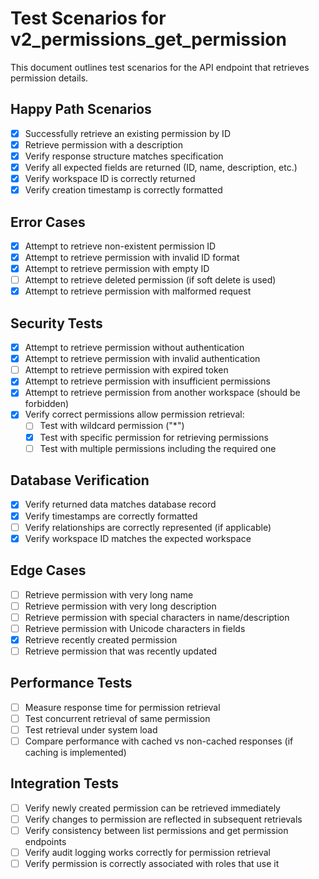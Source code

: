 # Test Scenarios for v2_permissions_get_permission

This document outlines test scenarios for the API endpoint that retrieves permission details.

## Happy Path Scenarios

- [x] Successfully retrieve an existing permission by ID
- [x] Retrieve permission with a description
- [x] Verify response structure matches specification
- [x] Verify all expected fields are returned (ID, name, description, etc.)
- [x] Verify workspace ID is correctly returned
- [x] Verify creation timestamp is correctly formatted

## Error Cases

- [x] Attempt to retrieve non-existent permission ID
- [x] Attempt to retrieve permission with invalid ID format
- [x] Attempt to retrieve permission with empty ID
- [ ] Attempt to retrieve deleted permission (if soft delete is used)
- [x] Attempt to retrieve permission with malformed request

## Security Tests

- [x] Attempt to retrieve permission without authentication
- [x] Attempt to retrieve permission with invalid authentication
- [ ] Attempt to retrieve permission with expired token
- [x] Attempt to retrieve permission with insufficient permissions
- [x] Attempt to retrieve permission from another workspace (should be forbidden)
- [x] Verify correct permissions allow permission retrieval:
  - [ ] Test with wildcard permission ("*")
  - [x] Test with specific permission for retrieving permissions
  - [ ] Test with multiple permissions including the required one

## Database Verification

- [x] Verify returned data matches database record
- [x] Verify timestamps are correctly formatted
- [ ] Verify relationships are correctly represented (if applicable)
- [x] Verify workspace ID matches the expected workspace

## Edge Cases

- [ ] Retrieve permission with very long name
- [ ] Retrieve permission with very long description
- [ ] Retrieve permission with special characters in name/description
- [ ] Retrieve permission with Unicode characters in fields
- [x] Retrieve recently created permission
- [ ] Retrieve permission that was recently updated

## Performance Tests

- [ ] Measure response time for permission retrieval
- [ ] Test concurrent retrieval of same permission
- [ ] Test retrieval under system load
- [ ] Compare performance with cached vs non-cached responses (if caching is implemented)

## Integration Tests

- [ ] Verify newly created permission can be retrieved immediately
- [ ] Verify changes to permission are reflected in subsequent retrievals
- [ ] Verify consistency between list permissions and get permission endpoints
- [ ] Verify audit logging works correctly for permission retrieval
- [ ] Verify permission is correctly associated with roles that use it
